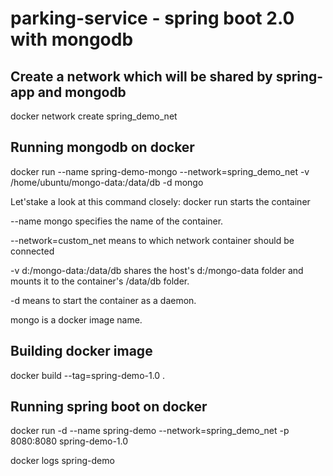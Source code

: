 # parking-service - spring boot 2.0 with mongodb


## Create a network which will be shared by spring-app and mongodb
docker network create spring_demo_net

## Running mongodb on docker
docker run --name spring-demo-mongo --network=spring_demo_net -v /home/ubuntu/mongo-data:/data/db -d mongo

Let'stake a look at this command closely:
docker run starts the container

--name mongo specifies the name of the container.

--network=custom_net means to which network container should be connected

-v d:/mongo-data:/data/db shares the host's d:/mongo-data folder and mounts it to the container's /data/db folder.

-d means to start the container as a daemon.

mongo is a docker image name.


## Building docker image

docker build --tag=spring-demo-1.0 .


## Running spring boot on docker

docker run -d --name spring-demo --network=spring_demo_net -p 8080:8080  spring-demo-1.0


docker logs spring-demo
